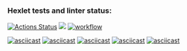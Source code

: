 ### Hexlet tests and linter status:
[![Actions Status](https://github.com/shakshin-01/frontend-project-lvl1/workflows/hexlet-check/badge.svg)](https://github.com/shakshin-01/frontend-project-lvl1/actions)
<a href="https://codeclimate.com/github/codeclimate/codeclimate/maintainability"><img src="https://api.codeclimate.com/v1/badges/a99a88d28ad37a79dbf6/maintainability" /></a>
[![workflow](https://github.com/shakshin-01/frontend-project-lvl1/actions/workflows/node.js.yml/badge.svg)](https://github.com/shakshin-01/frontend-project-lvl1/actions/workflows/node.js.yml)

[![asciicast](https://asciinema.org/a/9oOqyaxNe94lCGfTHkyV3CQB5.svg)](https://asciinema.org/a/9oOqyaxNe94lCGfTHkyV3CQB5)
[![asciicast](https://asciinema.org/a/A4gOnxBV15DetQFSGxIbucpo0.svg)](https://asciinema.org/a/A4gOnxBV15DetQFSGxIbucpo0)
[![asciicast](https://asciinema.org/a/iEeeeFfY3CTpCM2Nwy9XfHqYE.svg)](https://asciinema.org/a/iEeeeFfY3CTpCM2Nwy9XfHqYE)
[![asciicast](https://asciinema.org/a/rC4X6dU8y5wPRW2leHgFz3Q1Y.svg)](https://asciinema.org/a/rC4X6dU8y5wPRW2leHgFz3Q1Y)
[![asciicast](https://asciinema.org/a/THystGCbmPc2NcK0f1FnGUnml.svg)](https://asciinema.org/a/THystGCbmPc2NcK0f1FnGUnml)
